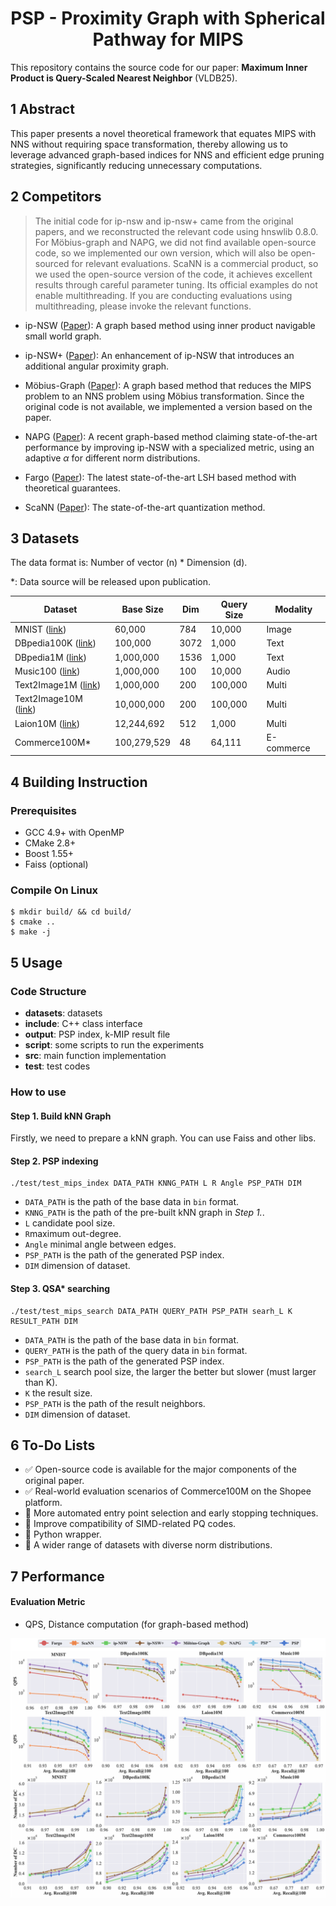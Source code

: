 <h1 align="center">PSP - Proximity Graph with Spherical Pathway for MIPS </h1> 

This repository contains the source code for our paper: **Maximum Inner Product is Query-Scaled Nearest Neighbor** (VLDB25).

## 1 Abstract

This paper presents a novel theoretical framework that equates MIPS with NNS without requiring space transformation, thereby allowing us to leverage advanced graph-based indices for NNS and efficient edge pruning strategies, significantly reducing unnecessary computations. 

## 2 Competitors
> The initial code for ip-nsw and ip-nsw+ came from the original papers, and we reconstructed the relevant code using hnswlib 0.8.0. For Möbius-graph and NAPG, we did not find available open-source code, so we implemented our own version, which will also be open-sourced for relevant evaluations. ScaNN is a commercial product, so we used the open-source version of the code, it achieves excellent results through careful parameter tuning. Its official examples do not enable multithreading. If you are conducting evaluations using multithreading, please invoke the relevant functions. 

* ip-NSW ([Paper](https://proceedings.neurips.cc/paper_files/paper/2018/file/229754d7799160502a143a72f6789927-Paper.pdf)): A graph based method using inner product navigable small world graph. 

* ip-NSW+ ([Paper](https://aaai.org/ojs/index.php/AAAI/article/view/5344/5200)): An enhancement of ip-NSW that introduces an additional angular proximity graph.
* Möbius-Graph ([Paper](https://proceedings.neurips.cc/paper/2019/file/0fd7e4f42a8b4b4ef33394d35212b13e-Paper.pdf)): A graph based method that reduces the MIPS problem to an NNS problem using Möbius transformation. Since the original code is not available, we implemented a version based on the paper.
* NAPG ([Paper](https://dl.acm.org/doi/abs/10.1145/3447548.3467412)): A recent graph-based method claiming state-of-the-art performance by improving ip-NSW with a specialized metric, using an adaptive $\alpha$ for different norm distributions.
* Fargo ([Paper](https://www.vldb.org/pvldb/vol16/p1100-zheng.pdf)): The latest state-of-the-art LSH based method with theoretical guarantees.
* ScaNN ([Paper](http://proceedings.mlr.press/v119/guo20h/guo20h.pdf)): The state-of-the-art quantization method.
## 3 Datasets

The data format is: Number of vector (n) * Dimension (d).

*: Data source will be released upon publication.

| Dataset                                                      | Base Size   | Dim  | Query Size | Modality   |
| ------------------------------------------------------------ | ----------- | ---- | ---------- | ---------- |
| MNIST ([link](https://yann.lecun.com/exdb/mnist/index.html)) | 60,000      | 784  | 10,000     | Image      |
| DBpedia100K ([link](https://huggingface.co/datasets/Qdrant/dbpedia-entities-openai3-text-embedding-3-large-3072-100K)) | 100,000     | 3072 | 1,000      | Text       |
| DBpedia1M ([link](https://huggingface.co/datasets/Qdrant/dbpedia-entities-openai3-text-embedding-3-large-1536-1M)) | 1,000,000   | 1536 | 1,000      | Text       |
| Music100 ([link](https://github.com/stanis-morozov/ip-nsw))  | 1,000,000   | 100  | 10,000     | Audio      |
| Text2Image1M ([link](https://research.yandex.com/blog/benchmarks-for-billion-scale-similarity-search)) | 1,000,000   | 200  | 100,000    | Multi      |
| Text2Image10M ([link](https://research.yandex.com/blog/benchmarks-for-billion-scale-similarity-search)) | 10,000,000  | 200  | 100,000    | Multi      |
| Laion10M ([link](https://arxiv.org/abs/2210.08402)) | 12,244,692      | 512  | 1,000      | Multi      |
| Commerce100M*                                                | 100,279,529 | 48   | 64,111     | E-commerce |

## 4 Building Instruction

### Prerequisites

- GCC 4.9+ with OpenMP
- CMake 2.8+
- Boost 1.55+
- Faiss (optional)

### Compile On Linux

```shell
$ mkdir build/ && cd build/
$ cmake ..
$ make -j
```

## 5 Usage

### Code Structure

- **datasets**: datasets
- **include**: C++ class interface
- **output**: PSP index, k-MIP result file
- **script**: some scripts to run the experiments
- **src**: main function implementation
- **test**: test codes

### How to use

#### Step 1. Build kNN Graph

Firstly, we need to prepare a kNN graph.  You can use Faiss and other libs.

#### Step 2. PSP indexing

```shell
./test/test_mips_index DATA_PATH KNNG_PATH L R Angle PSP_PATH DIM
```

- `DATA_PATH` is the path of the base data in `bin` format.
- `KNNG_PATH` is the path of the pre-built kNN graph in *Step 1.*.
- `L` candidate pool size.
- `R`maximum out-degree.
- `Angle` minimal angle between edges.
- `PSP_PATH` is the path of the generated PSP index.
- `DIM` dimension of dataset.

#### Step 3. QSA* searching

```shell
./test/test_mips_search DATA_PATH QUERY_PATH PSP_PATH searh_L K RESULT_PATH DIM
```

- `DATA_PATH` is the path of the base data in `bin` format.
- `QUERY_PATH` is the path of the query data in `bin` format.
- `PSP_PATH` is the path of the generated PSP index.
- `search_L` search pool size, the larger the better but slower (must larger than K).
- `K` the result size.
- `PSP_PATH` is the path of the result neighbors.
- `DIM` dimension of dataset.

## 6 To-Do Lists
- ✅ Open-source code is available for the major components of the original paper.
- ✅ Real-world evaluation scenarios of Commerce100M on the Shopee platform.
- 🔄 More automated entry point selection and early stopping techniques.
- 🔄 Improve compatibility of SIMD-related PQ codes.
- 🔄 Python wrapper.
- 🔄 A wider range of datasets with diverse norm distributions.
## 7 Performance

#### Evaluation Metric

- QPS, Distance computation (for graph-based method)

![evaluation](./evaluation.png)
